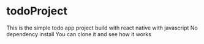 # todoProject
This is the simple todo app project build with react native with javascript
No dependency install
You can clone it and see how it works
